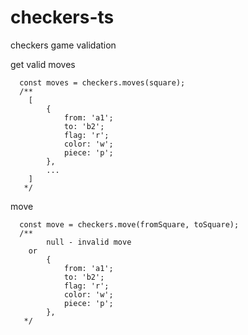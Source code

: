 # checkers-ts

checkers game validation

get valid moves

```
  const moves = checkers.moves(square);
  /**
    [
        {
            from: 'a1';
            to: 'b2';
            flag: 'r';
            color: 'w';
            piece: 'p';
        },
        ...
    ]
   */
```

move

```
  const move = checkers.move(fromSquare, toSquare);
  /**
        null - invalid move
    or
        {
            from: 'a1';
            to: 'b2';
            flag: 'r';
            color: 'w';
            piece: 'p';
        },
   */
```
